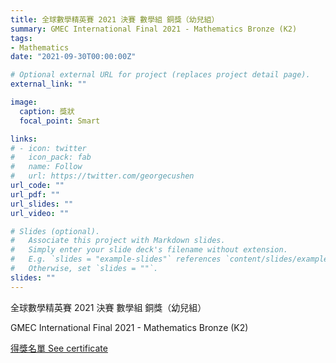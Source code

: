 ```yaml
---
title: 全球數學精英賽 2021 決賽 數學組 銅獎（幼兒組）
summary: GMEC International Final 2021 - Mathematics Bronze (K2)
tags:
- Mathematics
date: "2021-09-30T00:00:00Z"

# Optional external URL for project (replaces project detail page).
external_link: ""

image:
  caption: 獎狀
  focal_point: Smart

links:
# - icon: twitter
#   icon_pack: fab
#   name: Follow
#   url: https://twitter.com/georgecushen
url_code: ""
url_pdf: ""
url_slides: ""
url_video: ""

# Slides (optional).
#   Associate this project with Markdown slides.
#   Simply enter your slide deck's filename without extension.
#   E.g. `slides = "example-slides"` references `content/slides/example-slides.md`.
#   Otherwise, set `slides = ""`.
slides: ""
---
```


全球數學精英賽 2021 決賽 數學組 銅獎（幼兒組）

GMEC International Final 2021 - Mathematics Bronze (K2)

[得獎名單 See certificate](http://www.firsteducation.hk/a/19/120/2021/0930/286.html)
